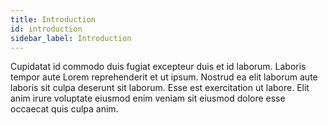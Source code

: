 ```yaml
---
title: Introduction
id: introduction
sidebar_label: Introduction
---
```


Cupidatat id commodo duis fugiat excepteur duis et id laborum. Laboris tempor aute Lorem reprehenderit et ut ipsum. Nostrud ea elit laborum aute laboris sit culpa deserunt sit laborum. Esse est exercitation ut labore. Elit anim irure voluptate eiusmod enim veniam sit eiusmod dolore esse occaecat quis culpa anim.

